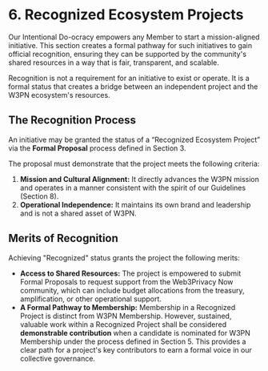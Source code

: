 # 6. Recognized Ecosystem Projects

Our Intentional Do-ocracy empowers any Member to start a mission-aligned initiative. This section creates a formal pathway for such initiatives to gain official recognition, ensuring they can be supported by the community's shared resources in a way that is fair, transparent, and scalable.

Recognition is not a requirement for an initiative to exist or operate. It is a formal status that creates a bridge between an independent project and the W3PN ecosystem's resources.

## The Recognition Process

An initiative may be granted the status of a “Recognized Ecosystem Project” via the **Formal Proposal** process defined in Section 3.

The proposal must demonstrate that the project meets the following criteria:

1. **Mission and Cultural Alignment:** It directly advances the W3PN mission and operates in a manner consistent with the spirit of our Guidelines (Section 8).
2. **Operational Independence:** It maintains its own brand and leadership and is not a shared asset of W3PN.

## Merits of Recognition

Achieving "Recognized" status grants the project the following merits:

* **Access to Shared Resources:** The project is empowered to submit Formal Proposals to request support from the Web3Privacy Now community, which can include budget allocations from the treasury, amplification, or other operational support.
* **A Formal Pathway to Membership:** Membership in a Recognized Project is distinct from W3PN Membership. However, sustained, valuable work within a Recognized Project shall be considered **demonstrable contribution** when a candidate is nominated for W3PN Membership under the process defined in Section 5. This provides a clear path for a project's key contributors to earn a formal voice in our collective governance.